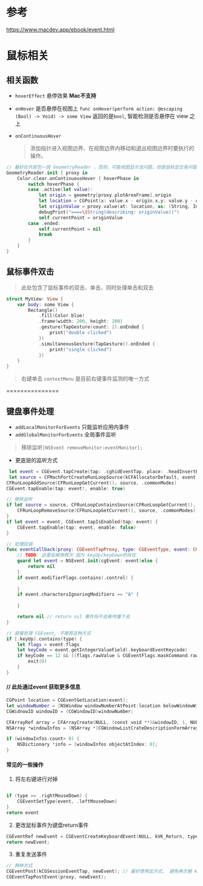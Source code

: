 # 参考 
https://www.macdev.app/ebook/event.html




# 鼠标相关 


## 相关函数 
* `hoverEffect` 悬停效果 
    __Mac不支持__ 
* `onHover` 是否悬停在视图上 
    `func onHover(perform action: @escaping (Bool) -> Void) -> some View` 返回的是`bool`, 智能检测是否悬停在 view 之上 

* `onContinuousHover`
    > 添加指针进入视图边界、在视图边界内移动和退出视图边界时要执行的操作。

```swift  
// 最好在外部包一层 GeometryReader ，否则，可能视图显示没问题，但是鼠标定位有问题
GeometryReader.init { proxy in
    Color.clear.onContinuousHover { hoverPhase in
        switch hoverPhase {
        case .active(let value):
            let origin = geometry[proxy.plotAreaFrame].origin
            let location = CGPoint(x: value.x - origin.x,y: value.y - origin.y)
            let originValue = proxy.value(at: location, as: (String, Int).self)
            debugPrint("====\(String(describing: originValue))")
            self.currentPoint = originValue
        case .ended:
            self.currentPoint = nil
            break
        }
    }
}
```

## 鼠标事件双击
> 此处包含了鼠标事件的双击、单击、同时处理单击和双击
```swift 
struct MyView: View {
    var body: some View {
        Rectangle()
            .fill(Color.blue)
            .frame(width: 200, height: 200)
            .gesture(TapGesture(count: 2).onEnded {
                print("double clicked")
            })
            .simultaneousGesture(TapGesture().onEnded {
                print("single clicked")
            })
    }
}
```


> 右键单击 
`contextMenu` 是目前右键事件监测的唯一方式




===============
## 键盘事件处理
* `addLocalMonitorForEvents`
    只能监听应用内事件
* `addGlobalMonitorForEvents`
    全局事件监听

> 移除监听`[NSEvent removeMonitor:eventMonitor];` 

* 更底层的监听方式
```swift 
 let event = CGEvent.tapCreate(tap: .cghidEventTap, place: .headInsertEventTap, options: .defaultTap, eventsOfInterest: CGEventMask(eventMask), callback: eventCallback, userInfo: nil)
 let source = CFMachPortCreateRunLoopSource(kCFAllocatorDefault, event, 0)
CFRunLoopAddSource(CFRunLoopGetCurrent(), source, .commonModes)
CGEvent.tapEnable(tap: event!, enable: true)

// 移除监听
if let source = source, CFRunLoopContainsSource(CFRunLoopGetCurrent(), source, .commonModes) {
    CFRunLoopRemoveSource(CFRunLoopGetCurrent(), source, .commonModes)
}
if let event = event, CGEvent.tapIsEnabled(tap: event) {
    CGEvent.tapEnable(tap: event, enable: false)
}

// 处理回调
func eventCallback(proxy: CGEventTapProxy, type: CGEventType, event: CGEvent, refcon: UnsafeMutableRawPointer?) -> Unmanaged<CGEvent>? { 
    // TODO: 这里会掉用两次 因为 keyUp/keyDown的存在
    guard let event = NSEvent.init(cgEvent: event)else {
        return nil
    }
    if event.modifierFlags.contains(.control) {
        
    }
    if event.charactersIgnoringModifiers == "A" {
    
    }    

    return nil // return nil 事件将不会再传播下去
}

// 直接处理 CGEvent, 不推荐这种方式
if [.keyUp].contains(type) {
    let flags = event.flags
    let keyCode = event.getIntegerValueField(.keyboardEventKeycode)
    if keyCode == 12 && ((flags.rawValue & CGEventFlags.maskCommand.rawValue) == CGEventFlags.maskCommand.rawValue) { 
        exit(0)
    }
}


```

#### // 此处通过event 获取更多信息 
```swift
CGPoint location = CGEventGetLocation(event);
let windowNumber = [NSWindow windowNumberAtPoint:location belowWindowWithWindowNumber:0];
CGWidnowID windowID = (CGWindowID)windowNumber; 

CFArrayRef array = CFArrayCreate(NULL, (const void **)&windowID, 1, NULL);
NSArray *windowInfos = (NSArray *)CGWindowListCrateDescriptionFormArray(array);

if (windowInfos.count> 0) {
    NSDictionary *info = [windowInfos objectAtIndex: 0];
}

```

#### 常见的一些操作 
1. 将左右键进行对掉
```swift 

if (type == .rightMouseDown) {
    CGEventSetType(event, .leftMouseDown)
}
return event
```

2. 更改鼠标事件为键盘return事件 
```swift 
CGEventRef newEvent = CGEventCreateKeyboardEvent(NULL, kVK_Return, type == .rightMouseDown);
return newEvent;

```

3. 重复发送事件
```swift 
// 两种方式 
CGEventPost(kCGSessionEventTap, newEvent); // 最好使用此方式， 避免再次被 kCGHIDEventTap 铺获到
CGEventTapPostEvent(proxy, newEvent);


```
